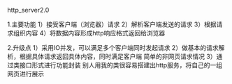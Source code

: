 http_server2.0

1.主要功能
1）接受客户端（浏览器）请求
2）解析客户端发送的请求
3）根据请求组织内容
4）将数据内容形成http响应格式返回给浏览器

2.升级点
1）采用IO并发，可以满足多个客户端同时发起请求
2）做基本的请求解析，根据具体请求返回具体内容，同时满足客户端
简单的非网页请求情况
3）通过类接口形式进行功能封装
别人用我的类很容易搭建出http服务，将自己的一组网页进行展示
